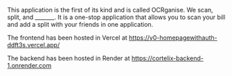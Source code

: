 This application is the first of its kind and is called OCRganise. We scan, split, and _______. It is a one-stop application that allows you to scan your bill and add a split with your friends in one application.

The frontend has been hosted in Vercel at https://v0-homepagewithauth-ddft3s.vercel.app/

The backend has been hosted in Render at https://cortelix-backend-1.onrender.com

